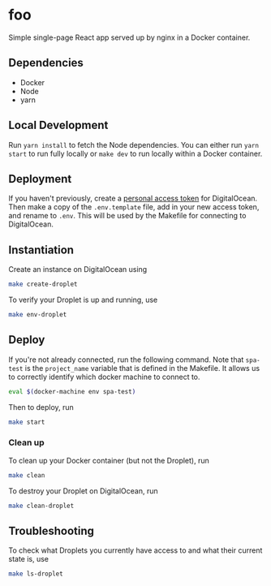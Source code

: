 # foo

Simple single-page React app served up by nginx in a Docker container.

## Dependencies

- Docker
- Node
- yarn

## Local Development

Run `yarn install` to fetch the Node dependencies. You can either run `yarn start` to run fully locally or `make dev` to run locally within a Docker container.

## Deployment

If you haven't previously, create a [personal access token][do-access] for DigitalOcean. Then make a copy of the `.env.template` file, add in your new access token, and rename to `.env`. This will be used by the Makefile for connecting to DigitalOcean.

## Instantiation

Create an instance on DigitalOcean using

```bash
make create-droplet
```

To verify your Droplet is up and running, use

```bash
make env-droplet
```

## Deploy

If you're not already connected, run the following command. Note that `spa-test` is the `project_name` variable that is defined in the Makefile. It allows us to correctly identify which docker machine to connect to.

```bash
eval $(docker-machine env spa-test)
```

Then to deploy, run

```bash
make start
```

### Clean up

To clean up your Docker container (but not the Droplet), run

```bash
make clean
```

To destroy your Droplet on DigitalOcean, run

```bash
make clean-droplet
```

## Troubleshooting

To check what Droplets you currently have access to and what their current state is, use

```bash
make ls-droplet
```

<!-- Links -->

[do-access]: https://www.digitalocean.com/docs/api/create-personal-access-token/
